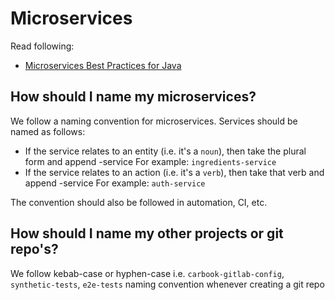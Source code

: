 # Microservices

Read following:

- [Microservices Best Practices for Java](https://www.redbooks.ibm.com/redbooks/pdfs/sg248357.pdf)

## How should I name my microservices?

We follow a naming convention for microservices. Services should be named as follows:

- If the service relates to an entity (i.e. it's a `noun`), then take the plural form and append -service
For example: `ingredients-service`
- If the service relates to an action (i.e. it's a `verb`), then take that verb and append -service
For example: `auth-service`

The convention should also be followed in automation, CI, etc.

## How should I name my other projects or git repo's?

We follow kebab-case or hyphen-case i.e. `carbook-gitlab-config`, `synthetic-tests`, `e2e-tests` naming convention whenever creating
a git repo

